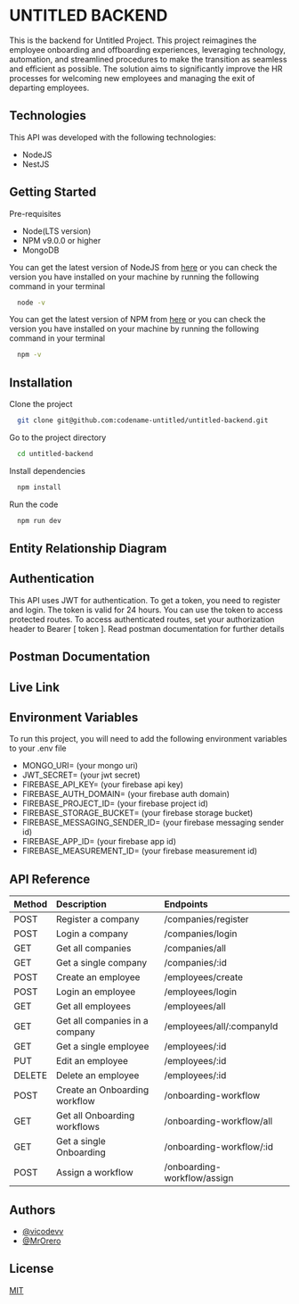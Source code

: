 # UNTITLED BACKEND

This is the backend for Untitled Project. This project reimagines the employee onboarding and offboarding experiences, leveraging technology, automation, and streamlined procedures to make the transition as seamless and efficient as possible. The solution aims to significantly improve the HR processes for welcoming new employees and managing the exit of departing employees.

## Technologies

This API was developed with the following technologies:

- NodeJS
- NestJS

## Getting Started

Pre-requisites

- Node(LTS version)
- NPM v9.0.0 or higher
- MongoDB

You can get the latest version of NodeJS from [here](https://nodejs.org/en/download/) or you can check the version you have installed on your machine by running the following command in your terminal

```bash
  node -v
```

You can get the latest version of NPM from [here](https://www.npmjs.com/get-npm) or you can check the version you have installed on your machine by running the following command in your terminal

```bash
  npm -v
```

## Installation

Clone the project

```bash
  git clone git@github.com:codename-untitled/untitled-backend.git
```

Go to the project directory

```bash
  cd untitled-backend
```

Install dependencies

```bash
  npm install
```

Run the code

```bash
  npm run dev
```

## Entity Relationship Diagram

## Authentication

This API uses JWT for authentication. To get a token, you need to register and login. The token is valid for 24 hours. You can use the token to access protected routes. To access authenticated routes, set your authorization header to Bearer [ token ]. Read postman documentation for further details

## Postman Documentation

## Live Link

## Environment Variables

To run this project, you will need to add the following environment variables to your .env file

- MONGO_URI= (your mongo uri)
- JWT_SECRET= (your jwt secret)
- FIREBASE_API_KEY= (your firebase api key)
- FIREBASE_AUTH_DOMAIN= (your firebase auth domain)
- FIREBASE_PROJECT_ID= (your firebase project id)
- FIREBASE_STORAGE_BUCKET= (your firebase storage bucket)
- FIREBASE_MESSAGING_SENDER_ID= (your firebase messaging sender id)
- FIREBASE_APP_ID= (your firebase app id)
- FIREBASE_MEASUREMENT_ID= (your firebase measurement id)

## API Reference

| Method | Description                    | Endpoints                   |
| :----- | :----------------------------- | :-------------------------- |
| POST   | Register a company             | /companies/register         |
| POST   | Login a company                | /companies/login            |
| GET    | Get all companies              | /companies/all              |
| GET    | Get a single company           | /companies/:id              |
| POST   | Create an employee             | /employees/create           |
| POST   | Login an employee              | /employees/login            |
| GET    | Get all employees              | /employees/all              |
| GET    | Get all companies in a company | /employees/all/:companyId   |
| GET    | Get a single employee          | /employees/:id              |
| PUT    | Edit an employee               | /employees/:id              |
| DELETE | Delete an employee             | /employees/:id              |
| POST   | Create an Onboarding workflow  | /onboarding-workflow        |
| GET    | Get all Onboarding workflows   | /onboarding-workflow/all    |
| GET    | Get a single Onboarding        | /onboarding-workflow/:id    |
| POST   | Assign a workflow              | /onboarding-workflow/assign |

## Authors

- [@vicodevv](https://www.github.com/vicodevv)
- [@MrOrero](https://github.com/MrOrero)

## License

[MIT](https://choosealicense.com/licenses/mit/)
